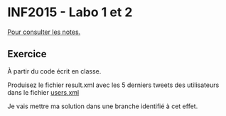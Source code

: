 # INF2015 - Labo 1 et 2
[Pour consulter les notes.](https://github.com/alexcp/inf2015)

## Exercice
À partir du code écrit en classe.

Produisez le fichier result.xml avec les 5 derniers tweets des utilisateurs dans le fichier [users.xml](https://github.com/alexcp/inf2015--twitter-api/blob/master/users.xml)

Je vais mettre ma solution dans une branche identifié à cet effet.

